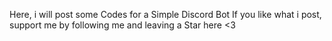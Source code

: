 Here, i will post some Codes for a Simple Discord Bot 
If you like what i post, support me by following me and leaving a Star here <3

